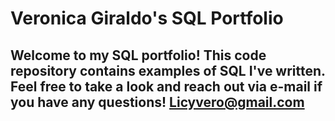 # Veronica Giraldo's SQL Portfolio 

## Welcome to my SQL portfolio! This code repository contains examples of SQL I've written. Feel free to take a look and reach out via e-mail if you have any questions! Licyvero@gmail.com 
